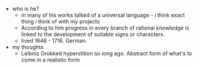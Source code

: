   * who is he?
    * in many of his works talked of a universal language - i think exact thing i think of with my projects
    * According to him progress in every branch of rational knowledge is linked to the development of suitable signs or characters.
    * lived 1646 - 1716. German.
  * my thoughts
    * Leibniz Grokked hyperstition so long ago. Abstract form of what's to come in a realistic form
